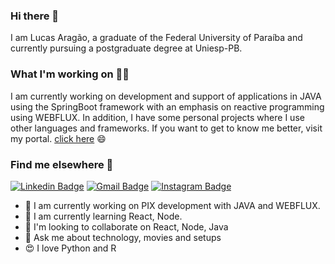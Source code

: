 ### Hi there 👋

<!--
**lucaasaragao/lucaasaragao** is a ✨ _special_ ✨ repository because its `README.md` (this file) appears on your GitHub profile.
-->
I am Lucas Aragão, a graduate of the Federal University of Paraíba and currently pursuing a postgraduate degree at Uniesp-PB.

### What I'm working on 👨‍💻

I am currently working on development and support of applications in JAVA using the SpringBoot framework with an emphasis on reactive programming using WEBFLUX. In addition, I have some personal projects where I use other languages and frameworks. If you want to get to know me better, visit my portal. [click here](http://lucaas.com.br/) 😄

### Find me elsewhere  📑 

[![Linkedin Badge](https://img.shields.io/badge/-LucasAragao-blue?style=flat-square&logo=Linkedin&logoColor=white&link=https://www.linkedin.com/in/lucas-aragao-magno/)](https://www.linkedin.com/in/lucas-aragao-magno/)
[![Gmail Badge](https://img.shields.io/badge/-lucas.magno@dcx.ufpb.br-c14438?style=flat-square&logo=Gmail&logoColor=white&link=mailto:lucas.magno@dcx.ufpb.br)](mailto:lucas.magno@dcx.ufpb.br)
[![Instagram Badge](https://img.shields.io/badge/-LucaasAragao1-blue?style=flat-square&logo=Instagram&logoColor=white&link=https://www.instagram.com/lucaasaragao1/)](https://www.instagram.com/lucaasaragao1/)

- 🔭 I am currently working on PIX development with JAVA and WEBFLUX.
- 🌱 I am currently learning React, Node.
- 👯 I'm looking to collaborate on React, Node, Java
- 💬 Ask me about technology, movies and setups
- 😍 I love Python and R

